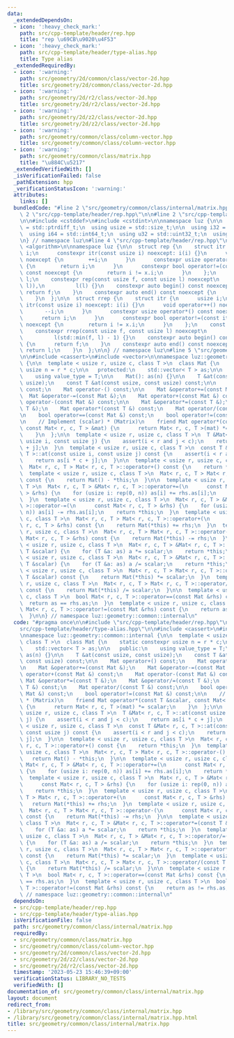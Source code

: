 ```yaml
---
data:
  _extendedDependsOn:
  - icon: ':heavy_check_mark:'
    path: src/cpp-template/header/rep.hpp
    title: "rep \u69CB\u9020\u4F53"
  - icon: ':heavy_check_mark:'
    path: src/cpp-template/header/type-alias.hpp
    title: Type alias
  _extendedRequiredBy:
  - icon: ':warning:'
    path: src/geometry/2d/common/class/vector-2d.hpp
    title: src/geometry/2d/common/class/vector-2d.hpp
  - icon: ':warning:'
    path: src/geometry/2d/r2/class/vector-2d.hpp
    title: src/geometry/2d/r2/class/vector-2d.hpp
  - icon: ':warning:'
    path: src/geometry/2d/z2/class/vector-2d.hpp
    title: src/geometry/2d/z2/class/vector-2d.hpp
  - icon: ':warning:'
    path: src/geometry/common/class/column-vector.hpp
    title: src/geometry/common/class/column-vector.hpp
  - icon: ':warning:'
    path: src/geometry/common/class/matrix.hpp
    title: "\u884C\u5217"
  _extendedVerifiedWith: []
  _isVerificationFailed: false
  _pathExtension: hpp
  _verificationStatusIcon: ':warning:'
  attributes:
    links: []
  bundledCode: "#line 2 \"src/geometry/common/class/internal/matrix.hpp\"\n\n#line\
    \ 2 \"src/cpp-template/header/rep.hpp\"\n\n#line 2 \"src/cpp-template/header/type-alias.hpp\"\
    \n\n#include <cstddef>\n#include <cstdint>\n\nnamespace luz {\n\n  using isize\
    \ = std::ptrdiff_t;\n  using usize = std::size_t;\n\n  using i32 = std::int32_t;\n\
    \  using i64 = std::int64_t;\n  using u32 = std::uint32_t;\n  using u64 = std::uint64_t;\n\
    \n} // namespace luz\n#line 4 \"src/cpp-template/header/rep.hpp\"\n\n#include\
    \ <algorithm>\n\nnamespace luz {\n\n  struct rep {\n    struct itr {\n      usize\
    \ i;\n      constexpr itr(const usize i) noexcept: i(i) {}\n      void operator++()\
    \ noexcept {\n        ++i;\n      }\n      constexpr usize operator*() const noexcept\
    \ {\n        return i;\n      }\n      constexpr bool operator!=(const itr x)\
    \ const noexcept {\n        return i != x.i;\n      }\n    };\n    const itr f,\
    \ l;\n    constexpr rep(const usize f, const usize l) noexcept\n        : f(std::min(f,\
    \ l)),\n          l(l) {}\n    constexpr auto begin() const noexcept {\n     \
    \ return f;\n    }\n    constexpr auto end() const noexcept {\n      return l;\n\
    \    }\n  };\n\n  struct rrep {\n    struct itr {\n      usize i;\n      constexpr\
    \ itr(const usize i) noexcept: i(i) {}\n      void operator++() noexcept {\n \
    \       --i;\n      }\n      constexpr usize operator*() const noexcept {\n  \
    \      return i;\n      }\n      constexpr bool operator!=(const itr x) const\
    \ noexcept {\n        return i != x.i;\n      }\n    };\n    const itr f, l;\n\
    \    constexpr rrep(const usize f, const usize l) noexcept\n        : f(l - 1),\n\
    \          l(std::min(f, l) - 1) {}\n    constexpr auto begin() const noexcept\
    \ {\n      return f;\n    }\n    constexpr auto end() const noexcept {\n     \
    \ return l;\n    }\n  };\n\n} // namespace luz\n#line 5 \"src/geometry/common/class/internal/matrix.hpp\"\
    \n\n#include <cassert>\n#include <vector>\n\nnamespace luz::geometry::common::internal\
    \ {\n\n  template < usize r, usize c, class T >\n  class Mat {\n    static constexpr\
    \ usize n = r * c;\n\n   protected:\n    std::vector< T > as;\n\n   public:\n\
    \    using value_type = T;\n\n    Mat(): as(n) {}\n\n    T &at(const usize, const\
    \ usize);\n    const T &at(const usize, const usize) const;\n\n    Mat operator+()\
    \ const;\n    Mat operator-() const;\n\n    Mat &operator+=(const Mat &);\n  \
    \  Mat &operator-=(const Mat &);\n    Mat operator+(const Mat &) const;\n    Mat\
    \ operator-(const Mat &) const;\n\n    Mat &operator*=(const T &);\n    Mat &operator/=(const\
    \ T &);\n    Mat operator*(const T &) const;\n    Mat operator/(const T &) const;\n\
    \n    bool operator==(const Mat &) const;\n    bool operator!=(const Mat &) const;\n\
    \n    // Implement (scalar) * (Matrix)\n    friend Mat operator*(const T &scalar,\
    \ const Mat< r, c, T > &mat) {\n      return Mat< r, c, T >(mat) *= scalar;\n\
    \    }\n  };\n\n  template < usize r, usize c, class T >\n  T &Mat< r, c, T >::at(const\
    \ usize i, const usize j) {\n    assert(i < r and j < c);\n    return as[i * c\
    \ + j];\n  }\n  template < usize r, usize c, class T >\n  const T &Mat< r, c,\
    \ T >::at(const usize i, const usize j) const {\n    assert(i < r and j < c);\n\
    \    return as[i * c + j];\n  }\n\n  template < usize r, usize c, class T >\n\
    \  Mat< r, c, T > Mat< r, c, T >::operator+() const {\n    return *this;\n  }\n\
    \  template < usize r, usize c, class T >\n  Mat< r, c, T > Mat< r, c, T >::operator-()\
    \ const {\n    return Mat() - *this;\n  }\n\n  template < usize r, usize c, class\
    \ T >\n  Mat< r, c, T > &Mat< r, c, T >::operator+=(\n      const Mat< r, c, T\
    \ > &rhs) {\n    for (usize i: rep(0, n)) as[i] += rhs.as[i];\n    return *this;\n\
    \  }\n  template < usize r, usize c, class T >\n  Mat< r, c, T > &Mat< r, c, T\
    \ >::operator-=(\n      const Mat< r, c, T > &rhs) {\n    for (usize i: rep(0,\
    \ n)) as[i] -= rhs.as[i];\n    return *this;\n  }\n  template < usize r, usize\
    \ c, class T >\n  Mat< r, c, T > Mat< r, c, T >::operator+(\n      const Mat<\
    \ r, c, T > &rhs) const {\n    return Mat(*this) += rhs;\n  }\n  template < usize\
    \ r, usize c, class T >\n  Mat< r, c, T > Mat< r, c, T >::operator-(\n      const\
    \ Mat< r, c, T > &rhs) const {\n    return Mat(*this) -= rhs;\n  }\n\n  template\
    \ < usize r, usize c, class T >\n  Mat< r, c, T > &Mat< r, c, T >::operator*=(const\
    \ T &scalar) {\n    for (T &a: as) a *= scalar;\n    return *this;\n  }\n  template\
    \ < usize r, usize c, class T >\n  Mat< r, c, T > &Mat< r, c, T >::operator/=(const\
    \ T &scalar) {\n    for (T &a: as) a /= scalar;\n    return *this;\n  }\n  template\
    \ < usize r, usize c, class T >\n  Mat< r, c, T > Mat< r, c, T >::operator*(const\
    \ T &scalar) const {\n    return Mat(*this) *= scalar;\n  }\n  template < usize\
    \ r, usize c, class T >\n  Mat< r, c, T > Mat< r, c, T >::operator/(const T &scalar)\
    \ const {\n    return Mat(*this) /= scalar;\n  }\n\n  template < usize r, usize\
    \ c, class T >\n  bool Mat< r, c, T >::operator==(const Mat &rhs) const {\n  \
    \  return as == rhs.as;\n  }\n  template < usize r, usize c, class T >\n  bool\
    \ Mat< r, c, T >::operator!=(const Mat &rhs) const {\n    return as != rhs.as;\n\
    \  }\n\n} // namespace luz::geometry::common::internal\n"
  code: "#pragma once\n\n#include \"src/cpp-template/header/rep.hpp\"\n#include \"\
    src/cpp-template/header/type-alias.hpp\"\n\n#include <cassert>\n#include <vector>\n\
    \nnamespace luz::geometry::common::internal {\n\n  template < usize r, usize c,\
    \ class T >\n  class Mat {\n    static constexpr usize n = r * c;\n\n   protected:\n\
    \    std::vector< T > as;\n\n   public:\n    using value_type = T;\n\n    Mat():\
    \ as(n) {}\n\n    T &at(const usize, const usize);\n    const T &at(const usize,\
    \ const usize) const;\n\n    Mat operator+() const;\n    Mat operator-() const;\n\
    \n    Mat &operator+=(const Mat &);\n    Mat &operator-=(const Mat &);\n    Mat\
    \ operator+(const Mat &) const;\n    Mat operator-(const Mat &) const;\n\n   \
    \ Mat &operator*=(const T &);\n    Mat &operator/=(const T &);\n    Mat operator*(const\
    \ T &) const;\n    Mat operator/(const T &) const;\n\n    bool operator==(const\
    \ Mat &) const;\n    bool operator!=(const Mat &) const;\n\n    // Implement (scalar)\
    \ * (Matrix)\n    friend Mat operator*(const T &scalar, const Mat< r, c, T > &mat)\
    \ {\n      return Mat< r, c, T >(mat) *= scalar;\n    }\n  };\n\n  template <\
    \ usize r, usize c, class T >\n  T &Mat< r, c, T >::at(const usize i, const usize\
    \ j) {\n    assert(i < r and j < c);\n    return as[i * c + j];\n  }\n  template\
    \ < usize r, usize c, class T >\n  const T &Mat< r, c, T >::at(const usize i,\
    \ const usize j) const {\n    assert(i < r and j < c);\n    return as[i * c +\
    \ j];\n  }\n\n  template < usize r, usize c, class T >\n  Mat< r, c, T > Mat<\
    \ r, c, T >::operator+() const {\n    return *this;\n  }\n  template < usize r,\
    \ usize c, class T >\n  Mat< r, c, T > Mat< r, c, T >::operator-() const {\n \
    \   return Mat() - *this;\n  }\n\n  template < usize r, usize c, class T >\n \
    \ Mat< r, c, T > &Mat< r, c, T >::operator+=(\n      const Mat< r, c, T > &rhs)\
    \ {\n    for (usize i: rep(0, n)) as[i] += rhs.as[i];\n    return *this;\n  }\n\
    \  template < usize r, usize c, class T >\n  Mat< r, c, T > &Mat< r, c, T >::operator-=(\n\
    \      const Mat< r, c, T > &rhs) {\n    for (usize i: rep(0, n)) as[i] -= rhs.as[i];\n\
    \    return *this;\n  }\n  template < usize r, usize c, class T >\n  Mat< r, c,\
    \ T > Mat< r, c, T >::operator+(\n      const Mat< r, c, T > &rhs) const {\n \
    \   return Mat(*this) += rhs;\n  }\n  template < usize r, usize c, class T >\n\
    \  Mat< r, c, T > Mat< r, c, T >::operator-(\n      const Mat< r, c, T > &rhs)\
    \ const {\n    return Mat(*this) -= rhs;\n  }\n\n  template < usize r, usize c,\
    \ class T >\n  Mat< r, c, T > &Mat< r, c, T >::operator*=(const T &scalar) {\n\
    \    for (T &a: as) a *= scalar;\n    return *this;\n  }\n  template < usize r,\
    \ usize c, class T >\n  Mat< r, c, T > &Mat< r, c, T >::operator/=(const T &scalar)\
    \ {\n    for (T &a: as) a /= scalar;\n    return *this;\n  }\n  template < usize\
    \ r, usize c, class T >\n  Mat< r, c, T > Mat< r, c, T >::operator*(const T &scalar)\
    \ const {\n    return Mat(*this) *= scalar;\n  }\n  template < usize r, usize\
    \ c, class T >\n  Mat< r, c, T > Mat< r, c, T >::operator/(const T &scalar) const\
    \ {\n    return Mat(*this) /= scalar;\n  }\n\n  template < usize r, usize c, class\
    \ T >\n  bool Mat< r, c, T >::operator==(const Mat &rhs) const {\n    return as\
    \ == rhs.as;\n  }\n  template < usize r, usize c, class T >\n  bool Mat< r, c,\
    \ T >::operator!=(const Mat &rhs) const {\n    return as != rhs.as;\n  }\n\n}\
    \ // namespace luz::geometry::common::internal\n"
  dependsOn:
  - src/cpp-template/header/rep.hpp
  - src/cpp-template/header/type-alias.hpp
  isVerificationFile: false
  path: src/geometry/common/class/internal/matrix.hpp
  requiredBy:
  - src/geometry/common/class/matrix.hpp
  - src/geometry/common/class/column-vector.hpp
  - src/geometry/2d/common/class/vector-2d.hpp
  - src/geometry/2d/z2/class/vector-2d.hpp
  - src/geometry/2d/r2/class/vector-2d.hpp
  timestamp: '2023-05-23 15:46:39+09:00'
  verificationStatus: LIBRARY_NO_TESTS
  verifiedWith: []
documentation_of: src/geometry/common/class/internal/matrix.hpp
layout: document
redirect_from:
- /library/src/geometry/common/class/internal/matrix.hpp
- /library/src/geometry/common/class/internal/matrix.hpp.html
title: src/geometry/common/class/internal/matrix.hpp
---
```

